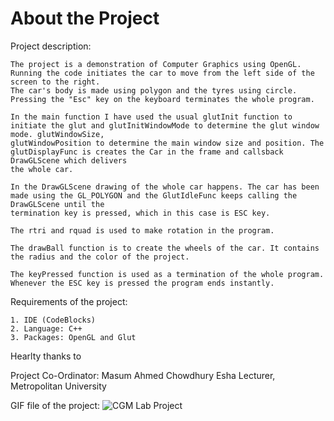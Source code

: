 # About the Project

  Project description:

    The project is a demonstration of Computer Graphics using OpenGL.
    Running the code initiates the car to move from the left side of the screen to the right.
    The car's body is made using polygon and the tyres using circle.
    Pressing the "Esc" key on the keyboard terminates the whole program.
    
    In the main function I have used the usual glutInit function to initiate the glut and glutInitWindowMode to determine the glut window mode. glutWindowSize,
    glutWindowPosition to determine the main window size and position. The glutDisplayFunc is creates the Car in the frame and callsback DrawGLScene which delivers 
    the whole car. 
    
    In the DrawGLScene drawing of the whole car happens. The car has been made using the GL_POLYGON and the GlutIdleFunc keeps calling the DrawGLScene until the 
    termination key is pressed, which in this case is ESC key. 
    
    The rtri and rquad is used to make rotation in the program.
    
    The drawBall function is to create the wheels of the car. It contains the radius and the color of the project. 
    
    The keyPressed function is used as a termination of the whole program. Whenever the ESC key is pressed the program ends instantly.
  
  Requirements of the project:

    1. IDE (CodeBlocks)
    2. Language: C++
    3. Packages: OpenGL and Glut 
  
  Hearlty thanks to
  
  Project Co-Ordinator:
      Masum Ahmed Chowdhury Esha 
      Lecturer, 
      Metropolitan University
    
    
GIF file of the project:
   ![CGM Lab Project](https://user-images.githubusercontent.com/76619766/170770710-797f9288-bdb8-498f-9bce-1d751fc777d8.gif)
